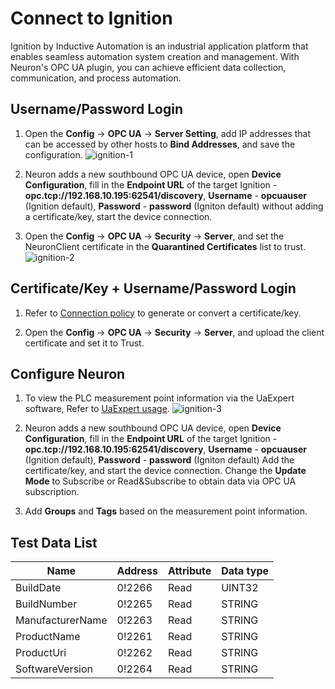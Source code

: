 # Connect to Ignition 

Ignition by Inductive Automation is an industrial application platform that enables seamless automation system creation and management. With Neuron's OPC UA plugin, you can achieve efficient data collection, communication, and process automation.

## Username/Password Login

1. Open the **Config** -> **OPC UA** -> **Server Setting**, add IP addresses that can be accessed by other hosts to **Bind Addresses**, and save the configuration.
![ignition-1](./assets/ignition-1.jpg)

2. Neuron adds a new southbound OPC UA device, open **Device Configuration**, fill in the **Endpoint URL** of the target Ignition - **opc.tcp://192.168.10.195:62541/discovery**, **Username** - **opcuauser** (Ignition default), **Password** - **password** (Igniton default) without adding a certificate/key, start the device connection.

3. Open the **Config** -> **OPC UA** -> **Security** -> **Server**, and set the NeuronClient certificate in the **Quarantined Certificates** list to trust.
![ignition-2](./assets/ignition-2.jpg)

## Certificate/Key + Username/Password Login

1. Refer to [Connection policy](./policy.md) to generate or convert a certificate/key.

2. Open the **Config** -> **OPC UA** -> **Security** -> **Server**, and upload the client certificate and set it to Trust.


## Configure Neuron

1. To view the PLC measurement point information via the UaExpert software, Refer to [UaExpert usage](./uaexpert.md).
![ignition-3](./assets/ignition-3.jpg)

2. Neuron adds a new southbound OPC UA device, open **Device Configuration**, fill in the **Endpoint URL** of the target Ignition - **opc.tcp://192.168.10.195:62541/discovery**, **Username** - **opcuauser** (Ignition default), **Password** - **password** (Igniton default) Add the certificate/key, and start the device connection. Change the **Update Mode** to Subscribe or Read&Subscribe to obtain data via OPC UA subscription.

4. Add **Groups** and **Tags** based on the measurement point information.

## Test Data List

|  Name            | Address   | Attribute | Data type   |
| ---------------- | ------ | ---- | ------ |
| BuildDate        | 0!2266 | Read | UINT32 |
| BuildNumber      | 0!2265 | Read | STRING |
| ManufacturerName | 0!2263 | Read | STRING |
| ProductName      | 0!2261 | Read | STRING |
| ProductUri       | 0!2262 | Read | STRING |
| SoftwareVersion  | 0!2264 | Read | STRING |

